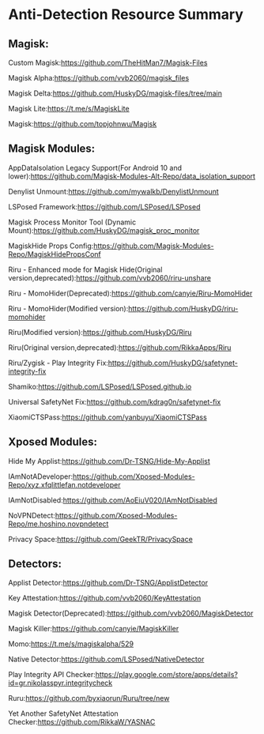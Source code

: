 # Anti-Detection Resource Summary

## Magisk:
Custom Magisk:https://github.com/TheHitMan7/Magisk-Files

Magisk Alpha:https://github.com/vvb2060/magisk_files

Magisk Delta:https://github.com/HuskyDG/magisk-files/tree/main

Magisk Lite:https://t.me/s/MagiskLite

Magisk:https://github.com/topjohnwu/Magisk

## Magisk Modules:
AppDataIsolation Legacy Support(For Android 10 and lower):https://github.com/Magisk-Modules-Alt-Repo/data_isolation_support

Denylist Unmount:https://github.com/mywalkb/DenylistUnmount

LSPosed Framework:https://github.com/LSPosed/LSPosed

Magisk Process Monitor Tool (Dynamic Mount):https://github.com/HuskyDG/magisk_proc_monitor

MagiskHide Props Config:https://github.com/Magisk-Modules-Repo/MagiskHidePropsConf

Riru - Enhanced mode for Magisk Hide(Original version,deprecated):https://github.com/vvb2060/riru-unshare

Riru - MomoHider(Deprecated):https://github.com/canyie/Riru-MomoHider

Riru - MomoHider(Modified version):https://github.com/HuskyDG/riru-momohider

Riru(Modified version):https://github.com/HuskyDG/Riru

Riru(Original version,deprecated):https://github.com/RikkaApps/Riru

Riru/Zygisk - Play Integrity Fix:https://github.com/HuskyDG/safetynet-integrity-fix

Shamiko:https://github.com/LSPosed/LSPosed.github.io

Universal SafetyNet Fix:https://github.com/kdrag0n/safetynet-fix

XiaomiCTSPass:https://github.com/yanbuyu/XiaomiCTSPass

## Xposed Modules:
Hide My Applist:https://github.com/Dr-TSNG/Hide-My-Applist

IAmNotADeveloper:https://github.com/Xposed-Modules-Repo/xyz.xfqlittlefan.notdeveloper

IAmNotDisabled:https://github.com/AoEiuV020/IAmNotDisabled

NoVPNDetect:https://github.com/Xposed-Modules-Repo/me.hoshino.novpndetect

Privacy Space:https://github.com/GeekTR/PrivacySpace

## Detectors:
Applist Detector:https://github.com/Dr-TSNG/ApplistDetector

Key Attestation:https://github.com/vvb2060/KeyAttestation

Magisk Detector(Deprecated):https://github.com/vvb2060/MagiskDetector

Magisk Killer:https://github.com/canyie/MagiskKiller

Momo:https://t.me/s/magiskalpha/529

Native Detector:https://github.com/LSPosed/NativeDetector

Play Integrity API Checker:https://play.google.com/store/apps/details?id=gr.nikolasspyr.integritycheck

Ruru:https://github.com/byxiaorun/Ruru/tree/new

Yet Another SafetyNet Attestation Checker:https://github.com/RikkaW/YASNAC
